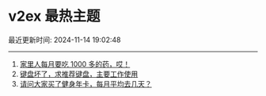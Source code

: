 # v2ex 最热主题

最近更新时间: 2024-11-14 19:02:48

--- 
1. [家里人每月要吃 1000 多的药，哎！](https://www.v2ex.com/t/1089385) 
2. [键盘坏了，求推荐键盘，主要工作使用](https://www.v2ex.com/t/1089388) 
3. [请问大家买了健身年卡，每月平均去几天？](https://www.v2ex.com/t/1089393) 

